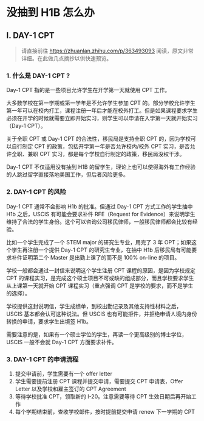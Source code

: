 # 没抽到 H1B 怎么办

## I. DAY-1 CPT

> 请直接前往 <https://zhuanlan.zhihu.com/p/363493093> 阅读，原文非常详细。在此做几点摘抄以供快速预览。

### 1. 什么是 DAY-1 CPT ?

Day-1 CPT 指的是一些项目允许学生在开学第一天就使用 CPT 工作。

大多数学校在第一学期或第一学年是不允许学生参加 CPT 的。部分学校允许学生第一年可以在校内打工，课程注册一年后才能在校外打工。但是如果课程要求学生必须在开学的时候就需要立即开始实习，则学生可以申请在入学第一天就开始实习（Day-1 CPT）。

关于全职 CPT 或 Day-1 CPT 的合法性，移民局是支持全职 CPT 的，因为学校可以自行制定 CPT 的政策，包括开学第一年是否允许校内/校外 CPT 实习，是否允许全职、兼职 CPT 实习，都是每个学校自行制定的政策，移民局没权干涉。

Day-1 CPT 不仅适用没有抽到 H1B 的留学生，理论上也可以使得海外有工作经验的人跳过留学直接落地美国工作，但后者风险更多。

### 2. DAY-1 CPT 的风险

Day-1 CPT 通常不会影响 H1b 的批准。但通过 Day-1 CPT 方式工作的学生抽中 H1b 之后，USCIS 有可能会要求补件 RFE（Request for Evidence）来说明学生维持了合法的学生身份。这个可以咨询公司移民律师，一般移民律师都会比较有经验。

比如一个学生完成了一个 STEM major 的研究生专业，用完了 3 年 OPT；如果这个学生再注册一个提供 Day-1 CPT 的研究生专业，在抽中 H1b 后移民局有可能要求补件证明第二个 Master 是出勤上课了的而不是 100% on-line 的项目。

学校一般都会通过一封信来说明这个学生注册 CPT 课程的原因，是因为学校规定 CPT 的课程实习，是完成这个硕士项目不可或缺的组成部分，而且学校要求学生从上课第一天就开始 CPT 课程实习（重点强调 CPT 是学校的要求，而不是学生的选择）。

学校提供这封说明信，学生成绩单，到校出勤记录及其他支持性材料之后，USCIS 基本都会认可这种说法。但 USCIS 也有可能拒件，并拒绝申请人境内身份转换的申请，要求学生出境签 H1b。

需要注意的是，如果有一个硕士学位的学生，再读一个更高级别的博士学位，USCIS 一般不会就 Day-1 CPT 方面要求补件。

### 3. DAY-1 CPT 的申请流程

1. 提交申请前，学生需要有一个 offer letter
2. 学生需要提前注册 CPT 课程并提交申请，需要提交 CPT 申请表，Offer Letter 以及学校和雇主签订的 CPT Agreement
3. 等待学校批准 CPT，领取新的 I-20。注意需要等待 CPT 生效日期后再开始工作
4. 每个学期结束前，查收学校邮件，按时提前提交申请 renew 下一学期的 CPT
